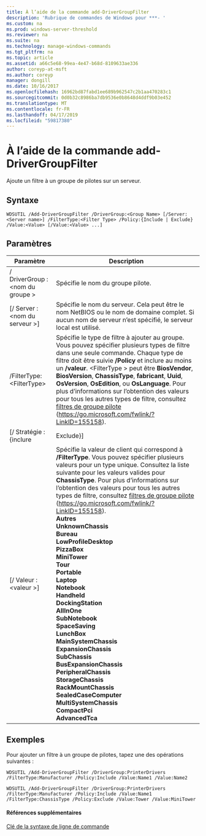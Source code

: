```yaml
---
title: À l’aide de la commande add-DriverGroupFilter
description: 'Rubrique de commandes de Windows pour ***- '
ms.custom: na
ms.prod: windows-server-threshold
ms.reviewer: na
ms.suite: na
ms.technology: manage-windows-commands
ms.tgt_pltfrm: na
ms.topic: article
ms.assetid: a66c5e68-99ea-4e47-b68d-8109633ae336
author: coreyp-at-msft
ms.author: coreyp
manager: dongill
ms.date: 10/16/2017
ms.openlocfilehash: 16962bd87fabd1ee689b962547c2b1aa470283c1
ms.sourcegitcommit: 0d0b32c8986ba7db9536e0b8648d4ddf9b03e452
ms.translationtype: MT
ms.contentlocale: fr-FR
ms.lasthandoff: 04/17/2019
ms.locfileid: "59817380"
---
```

# <a name="using-the-add-drivergroupfilter-command"></a>À l’aide de la commande add-DriverGroupFilter



Ajoute un filtre à un groupe de pilotes sur un serveur.

## <a name="syntax"></a>Syntaxe

```
WDSUTIL /Add-DriverGroupFilter /DriverGroup:<Group Name> [/Server:<Server name>] /FilterType:<Filter Type> /Policy:{Include | Exclude} /Value:<Value> [/Value:<Value> ...]
```

## <a name="parameters"></a>Paramètres

|Paramètre|Description|
|---------|-----------|
|/ DriverGroup :\<nom du groupe >|Spécifie le nom du groupe pilote.|
|[/ Server :\<nom du serveur >]|Spécifie le nom du serveur. Cela peut être le nom NetBIOS ou le nom de domaine complet. Si aucun nom de serveur n’est spécifié, le serveur local est utilisé.|
|/FilterType:\<FilterType>|Spécifie le type de filtre à ajouter au groupe. Vous pouvez spécifier plusieurs types de filtre dans une seule commande. Chaque type de filtre doit être suivie **/Policy** et inclure au moins un **/valeur**. \<FilterType > peut être **BiosVendor**, **BiosVersion**, **ChassisType**, **fabricant**, **Uuid**, **OsVersion**, **OsEdition**, ou **OsLanguage**. Pour plus d’informations sur l’obtention des valeurs pour tous les autres types de filtre, consultez [filtres de groupe pilote](https://go.microsoft.com/fwlink/?LinkID=155158) (https://go.microsoft.com/fwlink/?LinkID=155158).|
|[/ Stratégie : {inclure | Exclude}]|Si **/Policy** a la valeur **Include**, les ordinateurs clients qui correspondent au filtre sont autorisés à installer les pilotes dans ce groupe. Si **/Policy** a la valeur **exclure**, les ordinateurs clients qui correspondent au filtre n’êtes pas autorisés à installer les pilotes dans ce groupe.|
|[/ Valeur :\<valeur >]|Spécifie la valeur de client qui correspond à **/FilterType**. Vous pouvez spécifier plusieurs valeurs pour un type unique. Consultez la liste suivante pour les valeurs valides pour **ChassisType**. Pour plus d’informations sur l’obtention des valeurs pour tous les autres types de filtre, consultez [filtres de groupe pilote](https://go.microsoft.com/fwlink/?LinkID=155158) (https://go.microsoft.com/fwlink/?LinkID=155158).</br>**Autres**</br>**UnknownChassis**</br>**Bureau**</br>**LowProfileDesktop**</br>**PizzaBox**</br>**MiniTower**</br>**Tour**</br>**Portable**</br>**Laptop**</br>**Notebook**</br>**Handheld**</br>**DockingStation**</br>**AllInOne**</br>**SubNotebook**</br>**SpaceSaving**</br>**LunchBox**</br>**MainSystemChassis**</br>**ExpansionChassis**</br>**SubChassis**</br>**BusExpansionChassis**</br>**PeripheralChassis**</br>**StorageChassis**</br>**RackMountChassis**</br>**SealedCaseComputer**</br>**MultiSystemChassis**</br>**CompactPci**</br>**AdvancedTca**|

## <a name="BKMK_examples"></a>Exemples

Pour ajouter un filtre à un groupe de pilotes, tapez une des opérations suivantes :
```
WDSUTIL /Add-DriverGroupFilter /DriverGroup:PrinterDrivers /FilterType:Manufacturer /Policy:Include /Value:Name1 /Value:Name2
```
```
WDSUTIL /Add-DriverGroupFilter /DriverGroup:PrinterDrivers /FilterType:Manufacturer /Policy:Include /Value:Name1 /FilterType:ChassisType /Policy:Exclude /Value:Tower /Value:MiniTower
```

#### <a name="additional-references"></a>Références supplémentaires

[Clé de la syntaxe de ligne de commande](command-line-syntax-key.md)

